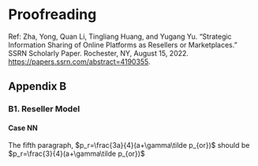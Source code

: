 # Proofreading
Ref: Zha, Yong, Quan Li, Tingliang Huang, and Yugang Yu. “Strategic Information Sharing of Online Platforms as Resellers or Marketplaces.” SSRN Scholarly Paper. Rochester, NY, August 15, 2022. https://papers.ssrn.com/abstract=4190355.


## Appendix B
### B1. Reseller Model
#### Case NN
The fifth paragraph, $p_r=\frac{3a}{4}(a+\gamma\tilde p_{or})$ should be $p_r=\frac{3}{4}(a+\gamma\tilde p_{or})$
<!-- 
I think that the online platform having the demand signal is a common knowledge. Why the manufacturer conjectures her profit from the platform is $w_0(a+E(\theta)-p_o+\gamma\tilde p_{ro})$ but not something like $w_o(a+\tilde{f}(Y)-p_o+\gamma\tilde{p}_{ro})$, albeit we can assume that since the manufacturer has no knowledge of $Y$, $E_m[\tilde{f}(Y)]=0$. -->